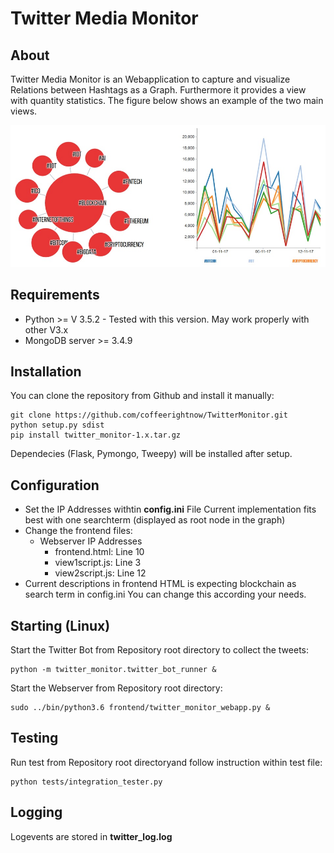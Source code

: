 Twitter Media Monitor
=====================

About
--------
Twitter Media Monitor is an Webapplication to capture and visualize Relations between Hashtags as a Graph.
Furthermore it provides a view with quantity statistics. The figure below shows an example of the two main views.

![Preview Apllication GUI](https://github.com/coffeerightnow/TwitterMonitor/blob/master/UML/Preview.jpg)


Requirements
-------------------
- Python >= V 3.5.2  - Tested with this version. May work properly with other V3.x
- MongoDB server >= 3.4.9 

Installation
----------------

You can clone the repository from
Github and install it manually:

    git clone https://github.com/coffeerightnow/TwitterMonitor.git
    python setup.py sdist
    pip install twitter_monitor-1.x.tar.gz

Dependecies (Flask, Pymongo, Tweepy) will be installed after setup.

Configuration
-------------------
- Set the IP Addresses withtin **config.ini** File
Current implementation fits best with one searchterm (displayed as root node in the graph)
- Change the frontend files:
	- Webserver IP Addresses 
		- frontend.html: Line 10 
		- view1script.js: Line 3 
		- view2script.js: Line 12
- Current descriptions in frontend HTML is expecting blockchain as search term in config.ini You can change this according your needs.

Starting (Linux)
-----------
Start the Twitter Bot from Repository root directory to collect the tweets:

	python -m twitter_monitor.twitter_bot_runner & 

Start the Webserver from Repository root directory:
	
	sudo ../bin/python3.6 frontend/twitter_monitor_webapp.py &

	
Testing
----------
Run test from Repository root directoryand follow instruction within test file:
	
	python tests/integration_tester.py 

Logging
-----------
Logevents are stored in **twitter_log.log**
